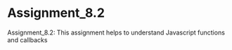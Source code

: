 # Assignment_8.2
Assignment_8.2: This assignment helps to understand Javascript functions and callbacks
